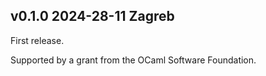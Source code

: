 v0.1.0 2024-28-11 Zagreb
------------------------

First release.

Supported by a grant from the OCaml Software Foundation.
